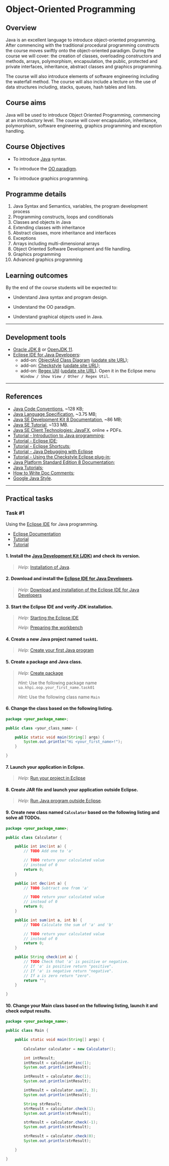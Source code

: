 # Object-Oriented Programming

## Overview
Java is an excellent language to introduce object-oriented programming. After commencing with the traditional procedural programming constructs the course moves swiftly onto the object-oriented paradigm. During the course we will cover: the creation of classes, overloading constructors and methods, arrays, polymorphism, encapsulation, the public, protected and private interfaces, inheritance, abstract classes and graphics programming.

The course will also introduce elements of software engineering including the waterfall method. The course will also include a lecture on the use of data structures including, stacks, queues, hash tables and lists.

## Course aims
Java will be used to introduce Object Oriented Programming, commencing at an introductory level. The course will cover encapsulation, inheritance, polymorphism, software engineering, graphics programming and exception handling.

## Course Objectives

- To introduce [Java](https://en.wikipedia.org/wiki/Java_(programming_language)) syntax.

- To introduce the [OO paradigm](https://en.wikipedia.org/wiki/Object-oriented_programming).

- To introduce graphics programming.

## Programme details

1. Java Syntax and Semantics, variables, the program development process
2. Programming constructs, loops and conditionals
3. Classes and objects in Java
4. Extending classes with inheritance
5. Abstract classes, more inheritance  and interfaces
6. Exceptions
7. Arrays including multi-dimensional arrays
8. Object Oriented Software Development and file handling.
9. Graphics programming
10. Advanced graphics programming

## Learning outcomes

By the end of the course students will be expected to:

- Understand Java syntax and program design.

- Understand the OO paradigm.

- Understand graphical objects used in Java.

---

<span id="soft"></span>
## Development tools

- [Oracle JDK 8](http://www.oracle.com/technetwork/java/javase/downloads/jdk8-downloads-2133151.html) or [OpenJDK 11](https://adoptopenjdk.net/?variant=openjdk11&jvmVariant=hotspot).
- [Eclipse IDE for Java Developers](http://www.eclipse.org/downloads/eclipse-packages/):
	- add-on: [ObjectAid Class Diagram](http://www.objectaid.com/class-diagram) ([update site URL](http://www.objectaid.com/update/current/));
	- add-on: [Checkstyle](https://checkstyle.org/eclipse-cs/#!/) ([update site URL](http://eclipse-cs.sourceforge.net/update));
	- add-on: [Regex Util](http://myregexp.com/eclipsePlugin.html) ([update site URL](http://regex-util.sourceforge.net/update/)). Open it in the Eclipse menu `Window / Show View / Other / Regex Util`.

---

<span id="references"></span>
## References

- [Java Code Conventions](http://www.oracle.com/technetwork/java/codeconventions-150003.pdf), ~128 KB;
- [Java Language Specification](http://docs.oracle.com/javase/specs/jls/se8/jls8.pdf), ~3.75 MB;
- [Java SE Development Kit 8 Documentation](http://www.oracle.com/technetwork/java/javase/documentation/jdk8-doc-downloads-2133158.html), ~86 MB;
- [Java SE Tutorial](http://www.oracle.com/technetwork/java/javase/java-tutorial-downloads-2005894.html), ~133 MB.
- [Java SE Client Technologies: JavaFX](http://docs.oracle.com/javase/8/javase-clienttechnologies.htm), online + PDFs.
- [Tutorial - Introduction to Java programming](http://www.vogella.com/tutorials/JavaIntroduction/article.html);
- [Tutorial - Eclipse IDE](http://www.vogella.com/tutorials/Eclipse/article.html);
- [Tutorial - Eclipse Shortcuts](http://www.vogella.com/tutorials/EclipseShortcuts/article.html);
- [Tutorial - Java Debugging with Eclipse](http://www.vogella.com/tutorials/EclipseDebugging/article.html)
- [Tutorial - Using the Checkstyle Eclipse plug-in](http://www.vogella.com/tutorials/Checkstyle/article.html);
- [Java Platform Standard Edition 8 Documentation](http://docs.oracle.com/javase/8/docs/);
- [Java Tutorials](http://docs.oracle.com/javase/tutorial/index.html);
- [How to Write Doc Comments](http://www.oracle.com/technetwork/java/javase/documentation/index-137868.html);
- [Google Java Style](http://google-styleguide.googlecode.com/svn/trunk/javaguide.html).

---

## Practical tasks

### Task #1

Using the [Eclipse IDE](https://www.eclipse.org/ide/) for Java programming.

- [Eclipse Documentation](http://help.eclipse.org/)
- [Tutorial](https://www.tutorialspoint.com/eclipse)
- [Tutorial](https://www.vogella.com/tutorials/Eclipse/article.html)

#### 1. Install the [Java Development Kit (JDK)](https://adoptopenjdk.net/?variant=openjdk11&jvmVariant=hotspot) and check its version.

> *Help:* [Installation of Java](https://www.vogella.com/tutorials/JavaIntroduction/article.html#installation-of-java).
	
#### 2. Download and install the [Eclipse IDE for Java Developers](https://eclipse.org/downloads/eclipse-packages/).

> *Help:* [Download and installation of the Eclipse IDE for Java Developers](https://www.vogella.com/tutorials/Eclipse/article.html#download-and-installation-of-the-eclipse-ide-for-java-developers)

#### 3. Start the Eclipse IDE and verify JDK installation.

> *Help:* [Starting the Eclipse IDE](https://www.vogella.com/tutorials/Eclipse/article.html#starting-the-eclipse-ide)
>
> *Help:* [Preparing the workbench](https://help.eclipse.org/2019-09/topic/org.eclipse.jdt.doc.user/gettingStarted/qs-2.htm)
	
#### 4. Create a new Java project named `task01`.

> *Help:* [Create your first Java program](https://www.vogella.com/tutorials/Eclipse/article.html#create-your-first-java-program)

#### 5. Create a package and Java class.
	
> *Help:* [Create package](https://www.vogella.com/tutorials/Eclipse/article.html#create-package)
>
> *Hint:* Use the following package name `ua.khpi.oop.your_first_name.task01`
>
> *Hint:* Use the following class name `Main`
	
#### 6. Change the class based on the following listing.

```java
package <your_package_name>;

public class <your_class_name> {

	public static void main(String[] args) {
		System.out.println("Hi <your_first_name>!");
	}

}
```

#### 7. Launch your application in Eclipse.

> *Help:* [Run your project in Eclipse](https://www.vogella.com/tutorials/Eclipse/article.html#run-your-project-in-eclipse)

#### 8. Create JAR file and launch your application outside Eclipse.

> *Help:* [Run Java program outside Eclipse](https://www.vogella.com/tutorials/Eclipse/article.html#run-java-program-outside-eclipse).

#### 9. Create new class named `Calculator` based on the following listing and solve all TODOs.

```java
package <your_package_name>;

public class Calculator {

	public int inc(int a) {
		// TODO Add one to 'a'

		// TODO return your calculated value
		// instead of 0
		return 0;
	}

	public int dec(int a) {
		// TODO Subtract one from 'a'

		// TODO return your calculated value
		// instead of 0
		return 0;
	}

	public int sum(int a, int b) {
		// TODO Calculate the sum of 'a' and 'b'

		// TODO return your calculated value
		// instead of 0
		return 0;
	}

	public String check(int a) {
		// TODO Check that 'a' is positive or negative.
		// If 'a' is positive return "positive".
		// If 'a' is negative return "negative".
		// If a is zero return "zero".
		return "";
	}

}
```

#### 10. Change your Main class based on the following listing, launch it and check output results.

```java
package <your_package_name>;

public class Main {

	public static void main(String[] args) {
		
		Calculator calculator = new Calculator();

		int intResult;
		intResult = calculator.inc(1);
		System.out.println(intResult);

		intResult = calculator.dec(1);
		System.out.println(intResult);

		intResult = calculator.sum(2, 3);
		System.out.println(intResult);

		String strResult;
		strResult = calculator.check(1);
		System.out.println(strResult);

		strResult = calculator.check(-1);
		System.out.println(strResult);

		strResult = calculator.check(0);
		System.out.println(strResult);

	}

}

```

